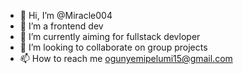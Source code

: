 - 👋 Hi, I’m @Miracle004
- 👀 I’m a frontend dev
- 🌱 I’m currently aiming for fullstack devloper
- 💞️ I’m looking to collaborate on group projects 
- 📫 How to reach me ogunyemipelumi15@gmail.com

<!---
Miracle004/Miracle004 is a ✨ special ✨ repository because its `README.md` (this file) appears on your GitHub profile.
You can click the Preview link to take a look at your changes.
--->
